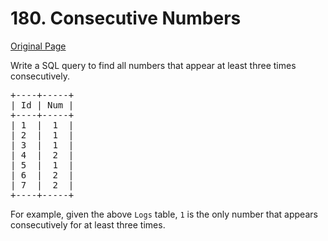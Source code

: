 # 180. Consecutive Numbers

[Original Page](https://leetcode.com/problems/consecutive-numbers/)

Write a SQL query to find all numbers that appear at least three times consecutively.

<pre>+----+-----+
| Id | Num |
+----+-----+
| 1  |  1  |
| 2  |  1  |
| 3  |  1  |
| 4  |  2  |
| 5  |  1  |
| 6  |  2  |
| 7  |  2  |
+----+-----+
</pre>

For example, given the above `Logs` table, `1` is the only number that appears consecutively for at least three times.